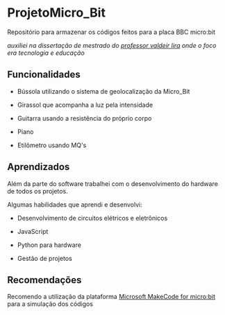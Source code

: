 
# ProjetoMicro_Bit

Repositório para armazenar os códigos feitos para a placa BBC micro:bit

_auxiliei na dissertação de mestrado do [professor valdeir lira](https://www.linkedin.com/in/valdeir-lira-290414b4/) onde o foco era tecnologia e educação_

## Funcionalidades

- Bússola utilizando o sistema de geolocalização da Micro_Bit
- Girassol que acompanha a luz pela intensidade

- Guitarra usando a resistência do próprio corpo

- Piano 

- Etilômetro usando MQ's

## Aprendizados

Além da parte do software trabalhei com o desenvolvimento do hardware de todos os projetos.

Algumas habilidades que aprendi e desenvolvi: 

- Desenvolvimento de circuitos elétricos e eletrônicos

- JavaScript

- Python para hardware

- Gestão de projetos


## Recomendações

Recomendo a utilização da plataforma [Microsoft MakeCode for micro:bit](https://makecode.microbit.org) para a simulação dos códigos 


